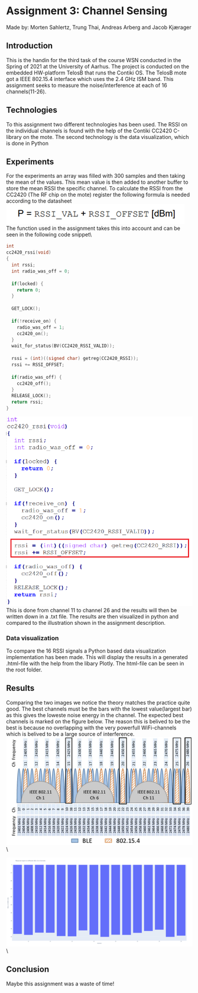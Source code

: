 # Assignment 3: Channel Sensing
Made by: Morten Sahlertz, Trung Thai, Andreas Arberg and Jacob Kjærager

## Introduction
This is the handin for the third task of the course WSN conducted in the Spring of 2021 at the University of Aarhus. The project is conducted on the embedded HW-platform TelosB that runs the Contiki OS. The TelosB mote got a IEEE 802.15.4 interface which uses the 2.4 GHz ISM band. This assignment seeks to measure the noise/interference at each of 16 channels(11-26).

## Technologies
To this assignment two different technologies has been used. The RSSI on the individual channels is found with the help of the Contiki CC2420 C-library on the mote. 
The second technology is the data visualization, which is done in Python

## Experiments
For the experiments an array was filled with 300 samples and then taking the mean of the values.
This mean value is then added to another buffer to store the mean RSSI the specific channel.
To calculate the RSSI from the CC2420 (The RF chip on the mote) register the following formula is needed according to the datasheet\
![alt text](https://github.com/Dudeslam/Wu-Tan-Lan/blob/master/Assignment3/Illustrations/RSSI_datasheet.PNG?raw=true)\
The function used in the assignment takes this into account and can be seen in the following code snippet\
```c
int
cc2420_rssi(void)
{
  int rssi;
  int radio_was_off = 0;

  if(locked) {
    return 0;
  }

  GET_LOCK();

  if(!receive_on) {
    radio_was_off = 1;
    cc2420_on();
  }
  wait_for_status(BV(CC2420_RSSI_VALID));

  rssi = (int)((signed char) getreg(CC2420_RSSI));
  rssi += RSSI_OFFSET;

  if(radio_was_off) {
    cc2420_off();
  }
  RELEASE_LOCK();
  return rssi;
}
```
![alt text](https://github.com/Dudeslam/Wu-Tan-Lan/blob/master/Assignment3/Illustrations/RSSI_function.png?raw=true)\
This is done from channel 11 to channel 26 and the results will then be written down in a .txt file.
The results are then visualized in python and compared to the illustration shown in the assignment description. 

### Data visualization
To compare the 16 RSSI signals a Python based data visualization implementation has been made. This will display the results in a generated .html-file with the help from the libary Plotly. The html-file can be seen in the root folder.  

## Results 
Comparing the two images we notice the theory matches the practice quite good. The best channels must be the bars with the lowest value(largest bar) as this gives the loweste noise energy in the channel. The expected best channels is marked on the figure below. The reason this is belived to be the best is because no overlapping with the very powerfull WiFi-channels which is belived to be a large source of interference.  
![alt text](https://github.com/Dudeslam/Wu-Tan-Lan/blob/master/Assignment3/Illustrations/802_BLE_wifi2.PNG?raw=true)\



![alt text](https://github.com/Dudeslam/Wu-Tan-Lan/blob/master/Assignment3/Illustrations/RSSI_16_channels.png?raw=true)\


## Conclusion
Maybe this assignment was a waste of time!

